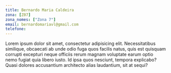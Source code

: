 ```yaml
---
title: Bernardo Maria Caldeira
zona: [Z07]
zona_nomes: ["Zona 7"]
email: bernardomariavl@gmail.com
telefone: 
---
```


Lorem ipsum dolor sit amet, consectetur adipisicing elit. Necessitatibus similique, obcaecati ab unde odio fuga quos facilis natus, quis est quisquam corrupti excepturi neque officiis rerum magnam voluptate earum optio nemo fugiat quia libero iusto. Id ipsa quos nesciunt, tempora explicabo? Quasi dolores accusantium architecto alias laudantium, sit at sequi?

